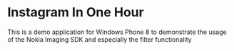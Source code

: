 Instagram In One Hour
=====================

This is a demo application for Windows Phone 8 to demonstrate the usage of the Nokia Imaging SDK and especially the filter functionality
